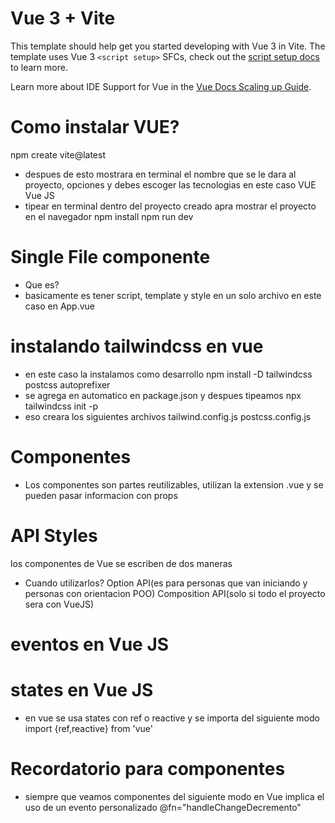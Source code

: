 # Vue 3 + Vite

This template should help get you started developing with Vue 3 in Vite. The template uses Vue 3 `<script setup>` SFCs, check out the [script setup docs](https://v3.vuejs.org/api/sfc-script-setup.html#sfc-script-setup) to learn more.

Learn more about IDE Support for Vue in the [Vue Docs Scaling up Guide](https://vuejs.org/guide/scaling-up/tooling.html#ide-support).


# Como instalar VUE?
npm create vite@latest
- despues de esto mostrara en terminal el nombre que se le dara al proyecto, opciones y debes escoger las tecnologias en este caso VUE
Vue
JS
- tipear en terminal dentro del proyecto creado apra mostrar el proyecto en el navegador
npm install
npm run dev

# Single File componente
- Que es?
- basicamente es tener script, template y style en un solo archivo en este caso en App.vue
# instalando tailwindcss en vue
- en este caso la instalamos como desarrollo
npm install -D tailwindcss postcss autoprefixer
- se agrega en automatico en package.json y despues tipeamos
npx tailwindcss init -p
- eso creara los siguientes archivos
tailwind.config.js
postcss.config.js
# Componentes
- Los componentes son partes reutilizables, utilizan la extension .vue y se pueden pasar informacion con props
# API Styles
los componentes de Vue se escriben de dos maneras 
- Cuando utilizarlos?
Option API(es para personas que van iniciando y personas con orientacion POO) 
Composition API(solo si todo el proyecto sera con VueJS)
# eventos en Vue JS
# states en Vue JS
- en vue se usa states con ref o reactive y se importa del siguiente modo
import {ref,reactive} from 'vue'
# Recordatorio para componentes
- siempre que veamos componentes del siguiente modo en Vue implica el uso de un evento personalizado
@fn="handleChangeDecremento"
